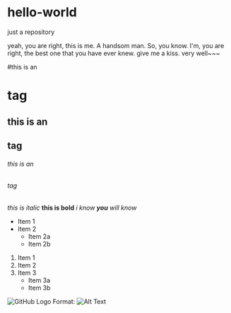 # hello-world
just a repository

yeah, you are right, this is me. A handsom man.
So, you know. I'm, you are right, the best one that you have ever knew.
give me a kiss. very well~~~

#this is an <h1> tag
## this is an <h2> tag
###### this is an <h6> tag

_this is italic_
__this is bold__
_i know __you__ will know_

* Item 1
* Item 2
  * Item 2a
  * Item 2b

1. Item 1
2. Item 2
3. Item 3
   * Item 3a
   * Item 3b

![GitHub Logo](/images/logo.png)
Format: ![Alt Text](url)

